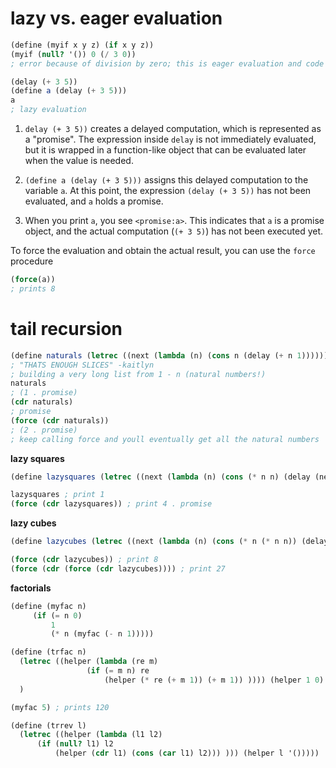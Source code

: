 # lazy vs. eager evaluation
```scheme
(define (myif x y z) (if x y z))
(myif (null? '()) 0 (/ 3 0))
; error because of division by zero; this is eager evaluation and code stops running here...

(delay (+ 3 5))
(define a (delay (+ 3 5)))
a
; lazy evaluation
```
1. `delay (+ 3 5))` creates a delayed computation, which is represented as a "promise". The expression inside `delay` is not immediately evaluated, but it is wrapped in a function-like object that can be evaluated later when the value is needed.

2. `(define a (delay (+ 3 5)))` assigns this delayed computation to the variable `a`. At this point, the expression `(delay (+ 3 5))` has not been evaluated, and `a` holds a promise.

3. When you print `a`, you see `<promise:a>`. This indicates that `a` is a promise object, and the actual computation (`(+ 3 5)`) has not been executed yet.

To force the evaluation and obtain the actual result, you can use the `force` procedure
```scheme
(force(a))
; prints 8
```
# tail recursion
```scheme
(define naturals (letrec ((next (lambda (n) (cons n (delay (+ n 1)))))) (next 1)))
; "THATS ENOUGH SLICES" -kaitlyn
; building a very long list from 1 - n (natural numbers!)
naturals
; (1 . promise)
(cdr naturals)
; promise
(force (cdr naturals))
; (2 . promise)
; keep calling force and youll eventually get all the natural numbers
```
**lazy squares**
```scheme
(define lazysquares (letrec ((next (lambda (n) (cons (* n n) (delay (next (+ n 1)))))))(next 1)))

lazysquares ; print 1
(force (cdr lazysquares)) ; print 4 . promise
```
**lazy cubes**
```scheme
(define lazycubes (letrec ((next (lambda (n) (cons (* n (* n n)) (delay (next (+ n 1)))))))(next 1)))

(force (cdr lazycubes)) ; print 8
(force (cdr (force (cdr lazycubes)))) ; print 27
```
**factorials**
```scheme
(define (myfac n)
     (if (= n 0)
         1
         (* n (myfac (- n 1)))))

(define (trfac n)
  (letrec ((helper (lambda (re m)
                 (if (= m n) re
                     (helper (* re (+ m 1)) (+ m 1)) )))) (helper 1 0) )
  )

(myfac 5) ; prints 120
```
```scheme
(define (trrev l)
  (letrec ((helper (lambda (l1 l2)
	  (if (null? l1) l2
		  (helper (cdr l1) (cons (car l1) l2))) ))) (helper l '()))))
```